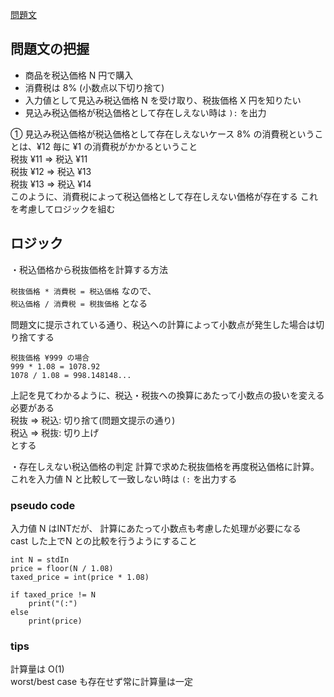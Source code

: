 [問題文](https://atcoder.jp/contests/sumitrust2019/tasks/sumitb2019_b)

## 問題文の把握

-   商品を税込価格 N 円で購入
-   消費税は 8% (小数点以下切り捨て)
-   入力値として見込み税込価格 N を受け取り、税抜価格 X 円を知りたい
-   見込み税込価格が税込価格として存在しえない時は `):` を出力

① 見込み税込価格が税込価格として存在しえないケース
8% の消費税ということは、¥12 毎に ¥1 の消費税がかかるということ  
税抜 ¥11 => 税込 ¥11  
税抜 ¥12 => 税込 ¥13  
税抜 ¥13 => 税込 ¥14  
このように、消費税によって税込価格として存在しえない価格が存在する
これを考慮してロジックを組む

## ロジック

・税込価格から税抜価格を計算する方法

`税抜価格 * 消費税 = 税込価格` なので、  
`税込価格 / 消費税 = 税抜価格` となる

問題文に提示されている通り、税込への計算によって小数点が発生した場合は切り捨てする

```
税抜価格 ¥999 の場合
999 * 1.08 = 1078.92
1078 / 1.08 = 998.148148...
```

上記を見てわかるように、税込・税抜への換算にあたって小数点の扱いを変える必要がある  
税抜 => 税込: 切り捨て(問題文提示の通り)  
税込 => 税抜: 切り上げ  
とする

・存在しえない税込価格の判定
計算で求めた税抜価格を再度税込価格に計算。これを入力値 N と比較して一致しない時は `(:` を出力する

### pseudo code

入力値 N はINTだが、
計算にあたって小数点も考慮した処理が必要になる  
cast した上でN との比較を行うようにすること

```
int N = stdIn
price = floor(N / 1.08)
taxed_price = int(price * 1.08)

if taxed_price != N
    print("(:")
else
    print(price)
```

### tips

計算量は O(1)  
worst/best case も存在せず常に計算量は一定  